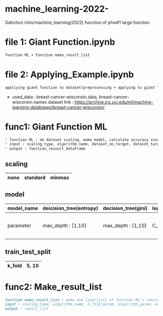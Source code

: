 # machine_learning-2022-
Gahchon Univ/machine_learning(2022)
function of phw#1 large function
# file 1: Giant Function.ipynb
```markdown
function ML + function make_result_list
```
# file 2: Applying_Example.ipynb
```markdown
appliying giant function to dataset(preprocessing + applying to giant function + analysis result)
```
* used_data : breast-cancer-wisconsin.data, breast-cancer-wisconsin.names
dataset link : <https://archive.ics.uci.edu/ml/machine-learning-databases/breast-cancer-wisconsin/>

# func1: Giant Function ML
```markdown
* function ML : do dataset scaling, make model, calculate accuracy score and return that info using dataframe form \n
* input : scaling_type, algorithm_name, dataset_no_target, dataset_target
* output : function_reusult_dataframe
```

## scaling

|none|standard|minmax|
|------|---|---|

## model

|model_name|deicision_tree(entropy)|decision_tree(gini)|logistic_regression|SVM|
|----|------|---|---|---|
|parameter|max_depth : [1,10]|max_depth : [1,10]|C_param :  [0.0001]|C_param :  [0.0001, 0.001]|

## train_test_split
|k_fold|5, 10|
|---|---|

# func2:	Make_result_list
```markdown
function make_result_list : make one line(list) of function ML's return dataframe
input : scaling_type, algorithm_name, k_fold_param, algorithm_param, accuracy
output : result_list
```

